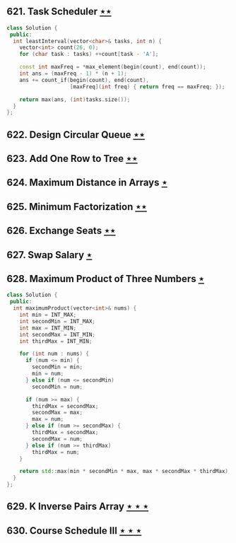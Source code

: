 ## 621. Task Scheduler [$\star\star$](https://leetcode.com/problems/task-scheduler)

```cpp
class Solution {
 public:
  int leastInterval(vector<char>& tasks, int n) {
    vector<int> count(26, 0);
    for (char task : tasks) ++count[task - 'A'];

    const int maxFreq = *max_element(begin(count), end(count));
    int ans = (maxFreq - 1) * (n + 1);
    ans += count_if(begin(count), end(count),
                    [maxFreq](int freq) { return freq == maxFreq; });

    return max(ans, (int)tasks.size());
  }
};
```

## 622. Design Circular Queue [$\star\star$](https://leetcode.com/problems/design-circular-queue)

## 623. Add One Row to Tree [$\star\star$](https://leetcode.com/problems/add-one-row-to-tree)

## 624. Maximum Distance in Arrays [$\star$](https://leetcode.com/problems/maximum-distance-in-arrays)

## 625. Minimum Factorization [$\star\star$](https://leetcode.com/problems/minimum-factorization)

## 626. Exchange Seats [$\star\star$](https://leetcode.com/problems/exchange-seats)

## 627. Swap Salary [$\star$](https://leetcode.com/problems/swap-salary)

## 628. Maximum Product of Three Numbers [$\star$](https://leetcode.com/problems/maximum-product-of-three-numbers)

```cpp
class Solution {
 public:
  int maximumProduct(vector<int>& nums) {
    int min = INT_MAX;
    int secondMin = INT_MAX;
    int max = INT_MIN;
    int secondMax = INT_MIN;
    int thirdMax = INT_MIN;

    for (int num : nums) {
      if (num <= min) {
        secondMin = min;
        min = num;
      } else if (num <= secondMin)
        secondMin = num;

      if (num >= max) {
        thirdMax = secondMax;
        secondMax = max;
        max = num;
      } else if (num >= secondMax) {
        thirdMax = secondMax;
        secondMax = num;
      } else if (num >= thirdMax)
        thirdMax = num;
    }

    return std::max(min * secondMin * max, max * secondMax * thirdMax);
  }
};
```

## 629. K Inverse Pairs Array [$\star\star\star$](https://leetcode.com/problems/k-inverse-pairs-array)

## 630. Course Schedule III [$\star\star\star$](https://leetcode.com/problems/course-schedule-iii)
